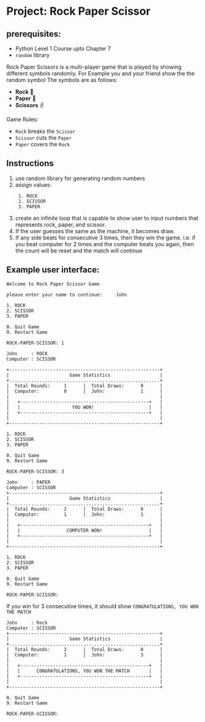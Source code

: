 # Project: Rock Paper Scissor

## prerequisites:
- Python Level 1 Course upto Chapter 7
- `random` library

Rock Paper Scissors is a multi-player game that is played by showing different symbols randomly.
For Example you and your friend show the the random symbol  The symbols are as follows:

- **Rock** 👊
- **Paper** 🤚
- **Scissors** ✌️


Game Rules:

- `Rock` breaks the `Scissor`
- `Scissor` cuts the `Paper`
- `Paper` covers the `Rock`

## Instructions

1. use random library for generating random numbers
2. assign values:
   ```
    1. ROCK
    2. SCISSOR
    3. PAPER
   ```
3. create an infinite loop that is capable to show user to input numbers that represents rock, paper, and scissor.
4. If the user guesses the same as the machine, it becomes draw.
5. If any side beats for consecutive 3 times, then they win the game. i.e. if you beat computer for 2 times and the computer beats you again, then the count will be reset and the match will continue

## Example user interface:

```
Welcome to Rock Paper Scissor Game

please enter your name to continue:     John

1. ROCK
2. SCISSOR
3. PAPER

0. Quit Game
9. Restart Game

ROCK-PAPER-SCISSOR: 1

John     : ROCK
Computer : SCISSOR

+-------------------------------------------------------+
|                      Game Statistics                  |
+.......................................................+
|  Total Rounds:     1      |  Total Draws:      0      |
|  Computer:         0      |  John:             1      |
|                                                       |
|   +-----------------------------------------------+   |
|   |                   YOU WON!                    |   |
|   +-----------------------------------------------+   |
|                                                       |
+-------------------------------------------------------+

1. ROCK
2. SCISSOR
3. PAPER

0. Quit Game
9. Restart Game

ROCK-PAPER-SCISSOR: 3

John     : PAPER
Computer : SCISSOR
+-------------------------------------------------------+
|                      Game Statistics                  |
+.......................................................+
|  Total Rounds:     2      |  Total Draws:      0      |
|  Computer:         1      |  John:             1      |
|                                                       |
|   +-----------------------------------------------+   |
|   |                 COMPUTER WON!                 |   |
|   +-----------------------------------------------+   |
|                                                       |
+-------------------------------------------------------+

1. ROCK
2. SCISSOR
3. PAPER

0. Quit Game
9. Restart Game

ROCK-PAPER-SCISSOR:
```

If you win for 3 consecutive times, it should show `CONGRATULATIONS, YOU WON THE MATCH`


```
John     : Rock
Computer : SCISSOR
+-------------------------------------------------------+
|                      Game Statistics                  |
+.......................................................+
|  Total Rounds:     2      |  Total Draws:      0      |
|  Computer:         1      |  John:             3      |
|                                                       |
|   +-----------------------------------------------+   |
|   |      CONGRATULATIONS, YOU WON THE MATCH       |   |
|   +-----------------------------------------------+   |
|                                                       |
+-------------------------------------------------------+

0. Quit Game
9. Restart Game

ROCK-PAPER-SCISSOR:
```
